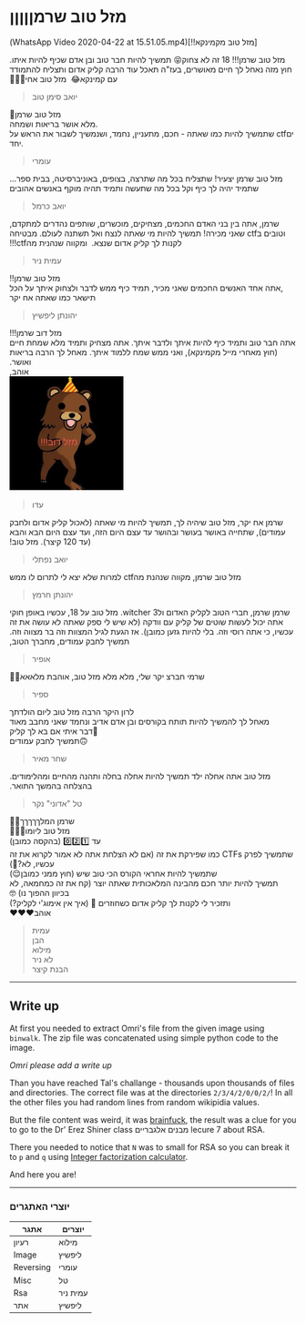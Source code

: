# מזל טוב שרמןןןןן

&#x202b;
[מזל טוב מקמינקא!!](WhatsApp Video 2020-04-22 at 15.51.05.mp4)

&#x202b;
מזל טוב שרמן!!! 18 זה לא צחוק😝 תמשיך להיות חבר טוב ובן אדם שכיף להיות איתו. חוץ מזה נאחל לך חיים מאושרים, בעז"ה תאכל עוד הרבה קליק אדום ותצליח להתמודד עם קמינקא😂
&#x202b;
מזל טוב אחי🎉🎊🥳
> יואב סימן טוב

&#x202b;
מזל טוב שרמן🎉
&#x202b;   
מלא אושר בריאות ושמחה.
&#x202b;   
שתמשיך להיות כמו שאתה - חכם, מתעניין, נחמד, ושנמשיך לשבור את הראש על ctfים יחד. 
> עומרי

&#x202b;
מזל טוב שרמן יצעיר! שתצליח בכל מה שתרצה, בצופים, באוניברסיטה, בבית ספר... שתמיד יהיה לך כיף וקל בכל מה שתעשה ותמיד תהיה מוקף באנשים אהובים
> יואב כרמל

&#x202b;
שרמן,
אתה בין בני האדם החכמים, מצחיקים, מוכשרים, שותפים נהדרים למתקדם, וטובים בctf שאני מכירה! תמשיך להיות מי שאתה לנצח ואל תשתנה לעולם. מבטיחה לקנות לך קליק אדום שנצא. 
&#x202b;
ומקווה שנהנית מהctf!!!
> עמית ניר

&#x202b;
מזל טוב שרמן!! 
&#x202b;   
אתה אחד האנשים החכמים שאני מכיר, תמיד כיף ממש לדבר ולצחוק איתך על הכל,
&#x202b;   
תישאר כמו שאתה אח יקר
> יהונתן ליפשיץ

&#x202b;
מזל דוב שרמן!!!  
&#x202b;
אתה חבר טוב ותמיד כיף להיות איתך ולדבר איתך. אתה מצחיק ותמיד מלא שמחת חיים (חוץ מאחרי מייל מקמינקא), ואני ממש שמח ללמוד איתך. מאחל לך הרבה בריאות ואושר.  
&#x202b;
אוהב,   
![bear](bear_ido.jpeg)   
> עדו

&#x202b;
שרמן אח יקר, מזל טוב שיהיה לך, תמשיך להיות מי שאתה (לאכול קליק אדום ולחבק עמודים), שתחייה באושר בעושר ובהושר עד עצם היום הזה, ועד עצם היום הבא והבא (עד 120 קיצר). מזל טוב!
>  יואב נפתלי

&#x202b;
מזל טוב שרמן, מקווה שנהנת מהctf למרות שלא יצא לי לתרום לו ממש
> יהונתן חרמץ

&#x202b;
שרמן שרמן, חברי הטוב לקליק האדום ולwitcher 3. מזל טוב על 18, עכשיו באופן חוקי אתה יכול לעשות שוטים של קליק עם וודקה (לא שיש לי ספק שאתה לא עושה את זה עכשיו, כי אתה רוסי וזה. בלי להיות גזען כמובן). אז הגעת לגיל המצוות וזה בר מצווה וזה. תמשיך לחבק עמודים,
מחברך הטוב,  
> אופיר

&#x202b;
שרמי חברצ יקר שלי, מלא מלא מזל טוב, אוהבת מלאאא🖤🦆
> ספיר

&#x202b;
לרון היקר הרבה מזל טוב ליום הולדתך
&#x202b;   
מאחל לך להמשיך להיות תותח בקורסים ובן אדם אדיב ונחמד שאני מחבב מאוד
&#x202b;  
דבר איתי אם בא לך קליק🤤 
&#x202b;   
תמשיך לחבק עמודים🙃 
> שחר מאיר

&#x202b;
מזל טוב אתה אחלה ילד תמשיך להיות אחלה בחלה ותהנה מהחיים ומהלימודים. בהצלחה בהמשך התואר.
> טל "אדוני" נקר

&#x202b;
שרמן המלךךךךך👑😍  
&#x202b;
מזל טוב ליומו🥳🥳🥳  
&#x202b;
עד 0️⃣2️⃣1️⃣ (בהקסה כמובן)  
&#x202b;
שתמשיך לפרק CTFs כמו שפירקת את זה (אם לא הצלחת אתה לא אמור לקרוא את זה עכשיו, לא?🤔)  
&#x202b;
שתמשיך להיות אחראי הקורס הכי טוב שיש (חוץ ממני כמובן😌)  
&#x202b;
תמשיך להיות יותר חכם מהבינה המלאכותית שאתה יוצר (קח את זה כמחמאה, לא בכיוון ההפוך נו) 🤓  
&#x202b;
ותזכיר לי לקנות לך קליק אדום כשחוזרים 🍫 (איך אין אימוג'י לקליק?)  
&#x202b;
אוהב❤️❤️❤️   
> עמית   
> הבן   
> מילוא   
> לא ניר   
> הבנת קיצר

------

## Write up

At first you needed to extract Omri's file from the given image using `binwalk`. The zip file was concatenated using simple python code to the image.

*Omri please add a write up*

Than you have reached Tal's challange - thousands upon thousands of files and directories. The correct file was at the directories `2/3/4/2/0/0/2/`! In all the other files you had random lines from random wikipidia values.

But the file content was weird, it was [brainfuck](https://en.wikipedia.org/wiki/Brainfuck), the result was a clue for you to go to the Dr' Erez Shiner class מבנים אלגבריים lecure 7 about RSA.

There you needed to notice that `N` was to small for RSA so you can break it to `p` and `q` using [Integer factorization calculator](https://www.alpertron.com.ar/ECM.HTM).

And here you are!

------
### יוצרי האתגרים

אתגר | יוצרים
-----|-----
רעיון | מילוא
Image | ליפשיץ
Reversing | עומרי
Misc | טל
Rsa | עמית ניר
אתר | ליפשיץ

